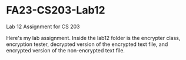 # FA23-CS203-Lab12
Lab 12 Assignment for CS 203

Here's my lab assignment. Inside the lab12 folder is the encrypter class, encryption tester, 
decrypted version of the encrypted text file, and encrypted version of the non-encrypted text file.
